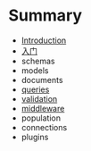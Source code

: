 # Summary

* [Introduction](README.md)
* [入门](ru-men.md)
* schemas
* models
* documents
* [queries](queiries.md)
* [validation](validation.md)
* [middleware](middleware.md)
* population
* connections
* plugins

